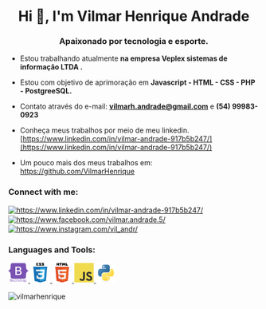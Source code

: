 <h1 align="center">Hi 👋, I'm Vilmar Henrique Andrade</h1>
<h3 align="center">Apaixonado por tecnologia e esporte.</h3>

- Estou trabalhando atualmente **na empresa Veplex sistemas de informação LTDA .**

- Estou com objetivo de aprimoração em **Javascript - HTML - CSS - PHP - PostgreeSQL.**

- Contato através do e-mail: **vilmarh.andrade@gmail.com** e **(54) 99983-0923**

- Conheça meus trabalhos por meio de meu linkedin. [https://www.linkedin.com/in/vilmar-andrade-917b5b247/](https://www.linkedin.com/in/vilmar-andrade-917b5b247/)

- Um pouco mais dos meus trabalhos em: https://github.com/VilmarHenrique

<h3 align="left">Connect with me:</h3>
<p align="left">
<a href="https://linkedin.com/in/https://www.linkedin.com/in/vilmar-andrade-917b5b247/" target="blank"><img align="center" src="https://raw.githubusercontent.com/rahuldkjain/github-profile-readme-generator/master/src/images/icons/Social/linked-in-alt.svg" alt="https://www.linkedin.com/in/vilmar-andrade-917b5b247/" height="30" width="40" /></a>
<a href="https://fb.com/https://www.facebook.com/vilmar.andrade.5/" target="blank"><img align="center" src="https://raw.githubusercontent.com/rahuldkjain/github-profile-readme-generator/master/src/images/icons/Social/facebook.svg" alt="https://www.facebook.com/vilmar.andrade.5/" height="30" width="40" /></a>
<a href="https://instagram.com/https://www.instagram.com/vil_andr/" target="blank"><img align="center" src="https://raw.githubusercontent.com/rahuldkjain/github-profile-readme-generator/master/src/images/icons/Social/instagram.svg" alt="https://www.instagram.com/vil_andr/" height="30" width="40" /></a>
</p>

<h3 align="left">Languages and Tools:</h3>
<p align="left"> <a href="https://getbootstrap.com" target="_blank" rel="noreferrer"> <img src="https://raw.githubusercontent.com/devicons/devicon/master/icons/bootstrap/bootstrap-plain-wordmark.svg" alt="bootstrap" width="40" height="40"/> </a> <a href="https://www.w3schools.com/css/" target="_blank" rel="noreferrer"> <img src="https://raw.githubusercontent.com/devicons/devicon/master/icons/css3/css3-original-wordmark.svg" alt="css3" width="40" height="40"/> </a> <a href="https://www.w3.org/html/" target="_blank" rel="noreferrer"> <img src="https://raw.githubusercontent.com/devicons/devicon/master/icons/html5/html5-original-wordmark.svg" alt="html5" width="40" height="40"/> </a> <a href="https://developer.mozilla.org/en-US/docs/Web/JavaScript" target="_blank" rel="noreferrer"> <img src="https://raw.githubusercontent.com/devicons/devicon/master/icons/javascript/javascript-original.svg" alt="javascript" width="40" height="40"/> </a> <a href="https://www.python.org" target="_blank" rel="noreferrer"> <img src="https://raw.githubusercontent.com/devicons/devicon/master/icons/python/python-original.svg" alt="python" width="40" height="40"/> </a> </p>

<p><img align="center" src="https://github-readme-stats.vercel.app/api/top-langs?username=vilmarhenrique&show_icons=true&locale=en&layout=compact" alt="vilmarhenrique" /></p>


